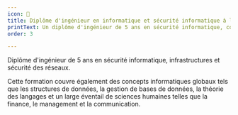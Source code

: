 ```yaml
---
icon: 🐗
title: Diplôme d'ingénieur en informatique et sécurité informatique à l'INSA CVL
printText: Un diplôme d'ingénieur de 5 ans en sécurité informatique, couvrant la sécurité des réseaux, les infrastructures, les structures de données, les bases de données, la théorie des langages et des sciences humaines comme la finance, le management et la communication.
order: 3

---
```


Diplôme d'ingénieur de 5 ans en sécurité informatique, infrastructures et sécurité des réseaux.

Cette formation couvre également des concepts informatiques globaux tels que les structures de données, la gestion de bases de données, la théorie des langages et un large
éventail de sciences humaines telles que la finance, le management et la communication.